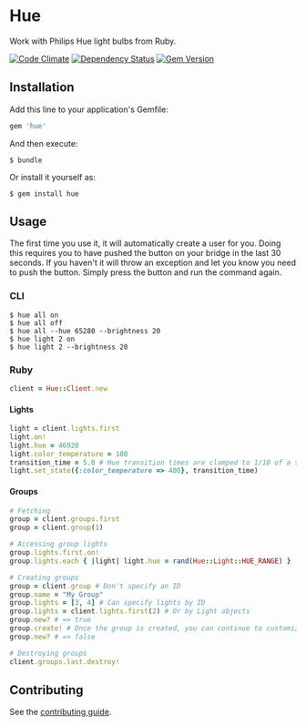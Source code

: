 # Hue

Work with Philips Hue light bulbs from Ruby.

[![Code Climate](https://codeclimate.com/github/soffes/hue.png)](https://codeclimate.com/github/soffes/hue) [![Dependency Status](https://gemnasium.com/soffes/hue.png)](https://gemnasium.com/soffes/hue) [![Gem Version](https://badge.fury.io/rb/hue.png)](http://badge.fury.io/rb/hue)

## Installation

Add this line to your application's Gemfile:

``` ruby
gem 'hue'
```

And then execute:

``` shell
$ bundle
```

Or install it yourself as:

``` shell
$ gem install hue
```

## Usage

The first time you use it, it will automatically create a user for you. Doing this requires you to have pushed the button on your bridge in the last 30 seconds. If you haven't it will throw an exception and let you know you need to push the button. Simply press the button and run the command again.

### CLI

``` shell
$ hue all on
$ hue all off
$ hue all --hue 65280 --brightness 20
$ hue light 2 on
$ hue light 2 --brightness 20
```

### Ruby

``` ruby
client = Hue::Client.new
```

#### Lights

``` ruby
light = client.lights.first
light.on!
light.hue = 46920
light.color_temperature = 100
transition_time = 5.0 # Hue transition times are clamped to 1/10 of a second.
light.set_state({:color_temperature => 400}, transition_time)
```

#### Groups

``` ruby
# Fetching
group = client.groups.first
group = client.group(1)

# Accessing group lights
group.lights.first.on!
group.lights.each { |light| light.hue = rand(Hue::Light::HUE_RANGE) }

# Creating groups
group = client.group # Don't specify an ID
group.name = "My Group"
group.lights = [3, 4] # Can specify lights by ID
group.lights = client.lights.first(2) # Or by Light objects
group.new? # => true
group.create! # Once the group is created, you can continue to customize it
group.new? # => false

# Destroying groups
client.groups.last.destroy!
```

## Contributing

See the [contributing guide](Contributing.markdown).
